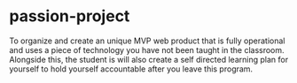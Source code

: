 # passion-project

To organize and create an unique MVP web product that is fully operational and uses a piece of technology you have not been taught in the classroom. Alongside this, the student is will also create a self directed learning plan for yourself to hold yourself accountable after you leave this program.

